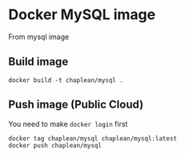 Docker MySQL image
=====================

From mysql image

## Build image

```
docker build -t chaplean/mysql .
```

## Push image (Public Cloud)

You need to make `docker login` first

```
docker tag chaplean/mysql chaplean/mysql:latest
docker push chaplean/mysql
```
